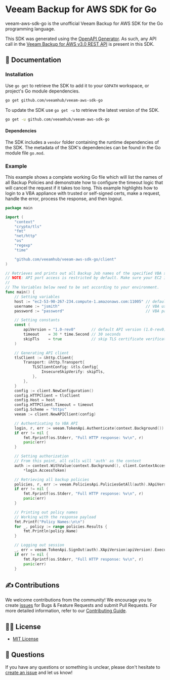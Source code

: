 # Veeam Backup for AWS SDK for Go

veeam-aws-sdk-go is the unofficial Veeam Backup for AWS SDK for the Go programming language.

This SDK was generated using the [OpenAPI Generator](https://openapi-generator.tech/). As such, any API call in the [Veeam Backup for AWS v3.0 REST API](https://helpcenter.veeam.com/docs/vbaws/rest/overview.html?ver=30) is present in this SDK.

## 📗 Documentation

### Installation

Use `go get` to retrieve the SDK to add it to your `GOPATH` workspace, or
project's Go module dependencies.

```bash
go get github.com/veeamhub/veeam-aws-sdk-go
```

To update the SDK use `go get -u` to retrieve the latest version of the SDK.

```bash
go get -u github.com/veeamhub/veeam-aws-sdk-go
```

#### Dependencies

The SDK includes a `vendor` folder containing the runtime dependencies of the SDK. The metadata of the SDK's dependencies can be found in the Go module file `go.mod`.

### Example

This example shows a complete working Go file which will list the names of all Backup Policies and demonstrate how to configure the timeout logic that will cancel the request if it takes too long. This example highlights how to login to a VBA appliance with trusted or self-signed certs, make a request, handle the error, process the response, and then logout.

```go
package main

import (
	"context"
	"crypto/tls"
	"fmt"
	"net/http"
	"os"
	"regexp"
	"time"

	"github.com/veeamhub/veeam-aws-sdk-go/client"
)

// Retrieves and prints out all Backup Job names of the specified VBA server.
// NOTE: API port access is restricted by default. Make sure your EC2 instance Security Group allows the API port. 
//
// The Variables below need to be set according to your environment.
func main() {
	// Setting variables
	host := "ec2-53-90-267-234.compute-1.amazonaws.com:11005" // default API port 11005
	username := "jsmith"                                      // VBA username
	password := "password"                                    // VBA password

	// Setting constants
	const (
		apiVersion = "1.0-rev0"       // default API version (1.0-rev0)
		timeout    = 30 * time.Second // 30 seconds
		skipTls    = true             // skip TLS certificate verification
	)

	// Generating API client
	tlsClient := &http.Client{
		Transport: &http.Transport{
			TLSClientConfig: &tls.Config{
				InsecureSkipVerify: skipTls,
			},
		},
	}
	config := client.NewConfiguration()
	config.HTTPClient = tlsClient
	config.Host = host
	config.HTTPClient.Timeout = timeout
	config.Scheme = "https"
	veeam := client.NewAPIClient(config)

	// Authenticating to VBA API
	login, r, err := veeam.TokenApi.Authenticate(context.Background()).XApiVersion(apiVersion).GrantType("password").Username(username).Password(password).Execute()
	if err != nil {
		fmt.Fprintf(os.Stderr, "Full HTTP response: %v\n", r)
		panic(err)
	}

	// Setting authorization
	// From this point, all calls will 'auth' as the context
	auth := context.WithValue(context.Background(), client.ContextAccessToken,
		*login.AccessToken)

	// Retrieving all backup policies
	policies, r, err := veeam.PoliciesApi.PoliciesGetAll(auth).XApiVersion(apiVersion).Execute()
	if err != nil {
		fmt.Fprintf(os.Stderr, "Full HTTP response: %v\n", r)
		panic(err)
	}

	// Printing out policy names
	// Working with the response payload
	fmt.Printf("Policy Names:\n\n")
	for _, policy := range policies.Results {
		fmt.Println(policy.Name)
	}

	// Logging out session
	_, err = veeam.TokenApi.SignOut(auth).XApiVersion(apiVersion).Execute()
	if err != nil {
		fmt.Fprintf(os.Stderr, "Full HTTP response: %v\n", r)
		panic(err)
	}
```

## ✍ Contributions

We welcome contributions from the community! We encourage you to create [issues](https://github.com/VeeamHub/veeam-aws-sdk-go/issues/new/choose) for Bugs & Feature Requests and submit Pull Requests. For more detailed information, refer to our [Contributing Guide](CONTRIBUTING.md).

## 🤝🏾 License

* [MIT License](LICENSE)

## 🤔 Questions

If you have any questions or something is unclear, please don't hesitate to [create an issue](https://github.com/VeeamHub/veeam-aws-sdk-go/issues/new/choose) and let us know!
